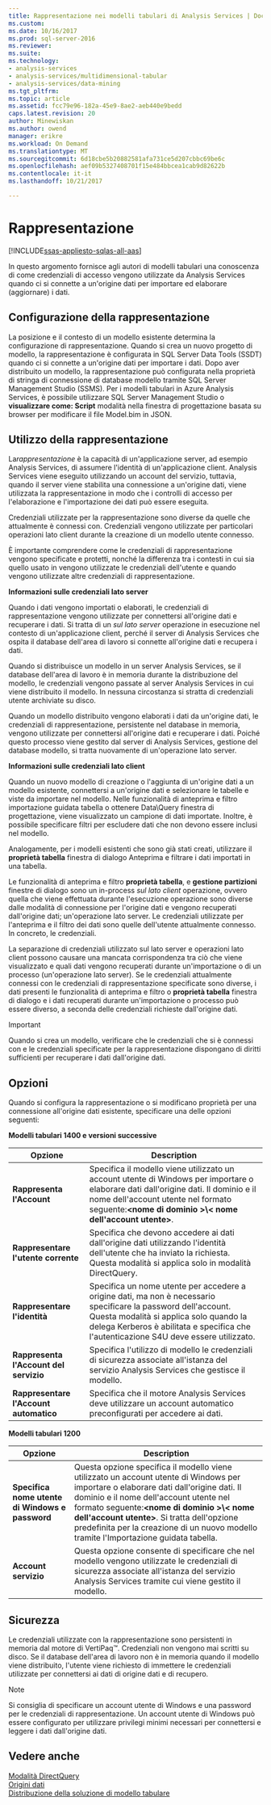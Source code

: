 ```yaml
---
title: Rappresentazione nei modelli tabulari di Analysis Services | Documenti Microsoft
ms.custom: 
ms.date: 10/16/2017
ms.prod: sql-server-2016
ms.reviewer: 
ms.suite: 
ms.technology:
- analysis-services
- analysis-services/multidimensional-tabular
- analysis-services/data-mining
ms.tgt_pltfrm: 
ms.topic: article
ms.assetid: fcc79e96-182a-45e9-8ae2-aeb440e9bedd
caps.latest.revision: 20
author: Minewiskan
ms.author: owend
manager: erikre
ms.workload: On Demand
ms.translationtype: MT
ms.sourcegitcommit: 6d18cbe5b20882581afa731ce5d207cbbc69be6c
ms.openlocfilehash: aef09b5327408701f15e484bbcea1cab9d82622b
ms.contentlocale: it-it
ms.lasthandoff: 10/21/2017

---
```

# <a name="impersonation"></a>Rappresentazione 

[!INCLUDE[ssas-appliesto-sqlas-all-aas](../../includes/ssas-appliesto-sqlas-all-aas.md)]

  In questo argomento fornisce agli autori di modelli tabulari una conoscenza di come credenziali di accesso vengono utilizzate da Analysis Services quando ci si connette a un'origine dati per importare ed elaborare (aggiornare) i dati.  

##  <a name="bkmk_conf_imp_info"></a>Configurazione della rappresentazione  
 La posizione e il contesto di un modello esistente determina la configurazione di rappresentazione. Quando si crea un nuovo progetto di modello, la rappresentazione è configurata in SQL Server Data Tools (SSDT) quando ci si connette a un'origine dati per importare i dati. Dopo aver distribuito un modello, la rappresentazione può configurata nella proprietà di stringa di connessione di database modello tramite SQL Server Management Studio (SSMS). Per i modelli tabulari in Azure Analysis Services, è possibile utilizzare SQL Server Management Studio o **visualizzare come: Script** modalità nella finestra di progettazione basata su browser per modificare il file Model.bim in JSON.
  
##  <a name="bkmk_how_imper"></a>Utilizzo della rappresentazione  
 La*rappresentazione* è la capacità di un'applicazione server, ad esempio Analysis Services, di assumere l'identità di un'applicazione client. Analysis Services viene eseguito utilizzando un account del servizio, tuttavia, quando il server viene stabilita una connessione a un'origine dati, viene utilizzata la rappresentazione in modo che i controlli di accesso per l'elaborazione e l'importazione dei dati può essere eseguita.  
  
 Credenziali utilizzate per la rappresentazione sono diverse da quelle che attualmente è connessi con. Credenziali vengono utilizzate per particolari operazioni lato client durante la creazione di un modello utente connesso.  
  
 È importante comprendere come le credenziali di rappresentazione vengono specificate e protetti, nonché la differenza tra i contesti in cui sia quello usato in vengono utilizzate le credenziali dell'utente e quando vengono utilizzate altre credenziali di rappresentazione.  
  
 **Informazioni sulle credenziali lato server**  
 
Quando i dati vengono importati o elaborati, le credenziali di rappresentazione vengono utilizzate per connettersi all'origine dati e recuperare i dati. Si tratta di un *sul lato server* operazione in esecuzione nel contesto di un'applicazione client, perché il server di Analysis Services che ospita il database dell'area di lavoro si connette all'origine dati e recupera i dati.  
  
 Quando si distribuisce un modello in un server Analysis Services, se il database dell'area di lavoro è in memoria durante la distribuzione del modello, le credenziali vengono passate al server Analysis Services in cui viene distribuito il modello. In nessuna circostanza si stratta di credenziali utente archiviate su disco.  
  
 Quando un modello distribuito vengono elaborati i dati da un'origine dati, le credenziali di rappresentazione, persistente nel database in memoria, vengono utilizzate per connettersi all'origine dati e recuperare i dati. Poiché questo processo viene gestito dal server di Analysis Services, gestione del database modello, si tratta nuovamente di un'operazione lato server.  
  
 **Informazioni sulle credenziali lato client**  
  
 Quando un nuovo modello di creazione o l'aggiunta di un'origine dati a un modello esistente, connettersi a un'origine dati e selezionare le tabelle e viste da importare nel modello. Nelle funzionalità di anteprima e filtro importazione guidata tabella o ottenere Data\Query finestra di progettazione, viene visualizzato un campione di dati importate. Inoltre, è possibile specificare filtri per escludere dati che non devono essere inclusi nel modello.  
  
 Analogamente, per i modelli esistenti che sono già stati creati, utilizzare il **proprietà tabella** finestra di dialogo Anteprima e filtrare i dati importati in una tabella.  
  
 Le funzionalità di anteprima e filtro **proprietà tabella**, e **gestione partizioni** finestre di dialogo sono un in-process *sul lato client* operazione, ovvero quella che viene effettuata durante l'esecuzione operazione sono diverse dalle modalità di connessione per l'origine dati e vengono recuperati dall'origine dati; un'operazione lato server. Le credenziali utilizzate per l'anteprima e il filtro dei dati sono quelle dell'utente attualmente connesso. In concreto, le credenziali. 
  
 La separazione di credenziali utilizzato sul lato server e operazioni lato client possono causare una mancata corrispondenza tra ciò che viene visualizzato e quali dati vengono recuperati durante un'importazione o di un processo (un'operazione lato server). Se le credenziali attualmente connessi con le credenziali di rappresentazione specificate sono diverse, i dati presenti le funzionalità di anteprima e filtro o **proprietà tabella** finestra di dialogo e i dati recuperati durante un'importazione o processo può essere diverso, a seconda delle credenziali richieste dall'origine dati.  
  
> [!IMPORTANT]  
>  Quando si crea un modello, verificare che le credenziali che si è connessi con e le credenziali specificate per la rappresentazione dispongano di diritti sufficienti per recuperare i dati dall'origine dati.  
  
##  <a name="bkmk_imp_info_options"></a> Opzioni  
 Quando si configura la rappresentazione o si modificano proprietà per una connessione all'origine dati esistente, specificare una delle opzioni seguenti:  
  
**Modelli tabulari 1400 e versioni successive**
 
|Opzione|Description|  
|------------|-----------------|  
|**Rappresenta l'Account**|Specifica il modello viene utilizzato un account utente di Windows per importare o elaborare dati dall'origine dati. Il dominio e il nome dell'account utente nel formato seguente:**\<nome di dominio >\\< nome dell'account utente\>**.|  
|**Rappresentare l'utente corrente**|Specifica che devono accedere ai dati dall'origine dati utilizzando l'identità dell'utente che ha inviato la richiesta. Questa modalità si applica solo in modalità DirectQuery.|  
|**Rappresentare l'identità**|Specifica un nome utente per accedere a origine dati, ma non è necessario specificare la password dell'account. Questa modalità si applica solo quando la delega Kerberos è abilitata e specifica che l'autenticazione S4U deve essere utilizzato.|  
|**Rappresenta l'Account del servizio**|Specifica l'utilizzo di modello le credenziali di sicurezza associate all'istanza del servizio Analysis Services che gestisce il modello.|  
|**Rappresentare l'Account automatico**|Specifica che il motore Analysis Services deve utilizzare un account automatico preconfigurati per accedere ai dati.|  


**Modelli tabulari 1200**
 
|Opzione|Description|  
|------------|-----------------|  
|**Specifica nome utente di Windows e password**|Questa opzione specifica il modello viene utilizzato un account utente di Windows per importare o elaborare dati dall'origine dati. Il dominio e il nome dell'account utente nel formato seguente:**\<nome di dominio >\\< nome dell'account utente\>**. Si tratta dell'opzione predefinita per la creazione di un nuovo modello tramite l'Importazione guidata tabella.|  
|**Account servizio**|Questa opzione consente di specificare che nel modello vengono utilizzate le credenziali di sicurezza associate all'istanza del servizio Analysis Services tramite cui viene gestito il modello.|  
  
##  <a name="bkmk_impers_sec"></a> Sicurezza  
 Le credenziali utilizzate con la rappresentazione sono persistenti in memoria dal motore di VertiPaq™. Credenziali non vengono mai scritti su disco. Se il database dell'area di lavoro non è in memoria quando il modello viene distribuito, l'utente viene richiesto di immettere le credenziali utilizzate per connettersi ai dati di origine dati e di recupero.  
  
> [!NOTE]  
>  Si consiglia di specificare un account utente di Windows e una password per le credenziali di rappresentazione. Un account utente di Windows può essere configurato per utilizzare privilegi minimi necessari per connettersi e leggere i dati dall'origine dati.  
  

  
## <a name="see-also"></a>Vedere anche  
 [Modalità DirectQuery](../../analysis-services/tabular-models/directquery-mode-ssas-tabular.md)   
 [Origini dati](../../analysis-services/tabular-models/data-sources-ssas-tabular.md)   
 [Distribuzione della soluzione di modello tabulare](../../analysis-services/tabular-models/tabular-model-solution-deployment-ssas-tabular.md)  
  
  

